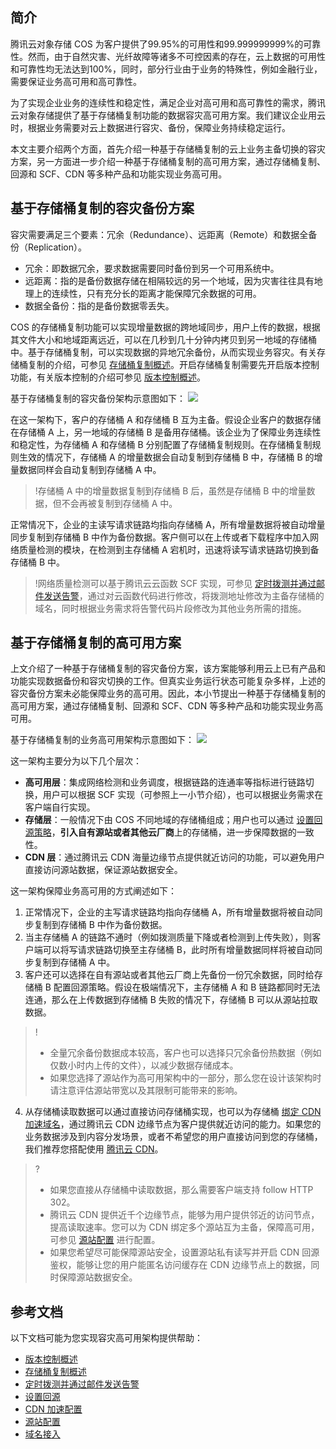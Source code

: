 ## 简介

腾讯云对象存储 COS 为客户提供了99.95%的可用性和99.999999999%的可靠性。然而，由于自然灾害、光纤故障等诸多不可控因素的存在，云上数据的可用性和可靠性均无法达到100%，同时，部分行业由于业务的特殊性，例如金融行业，需要保证业务高可用和高可靠性。

为了实现企业业务的连续性和稳定性，满足企业对高可用和高可靠性的需求，腾讯云对象存储提供了基于存储桶复制功能的数据容灾高可用方案。我们建议企业用云时，根据业务需要对云上数据进行容灾、备份，保障业务持续稳定运行。

本文主要介绍两个方面，首先介绍一种基于存储桶复制的云上业务主备切换的容灾方案，另一方面进一步介绍一种基于存储桶复制的高可用方案，通过存储桶复制、回源和 SCF、CDN 等多种产品和功能实现业务高可用。

## 基于存储桶复制的容灾备份方案

容灾需要满足三个要素：冗余（Redundance）、远距离（Remote）和数据全备份（Replication）。

- 冗余：即数据冗余，要求数据需要同时备份到另一个可用系统中。
- 远距离：指的是备份数据存储在相隔较远的另一个地域，因为灾害往往具有地理上的连续性，只有充分长的距离才能保障冗余数据的可用。
- 数据全备份：指的是备份数据零丢失。

COS 的存储桶复制功能可以实现增量数据的跨地域同步，用户上传的数据，根据其文件大小和地域距离远近，可以在几秒到几十分钟内拷贝到另一地域的存储桶中。基于存储桶复制，可以实现数据的异地冗余备份，从而实现业务容灾。有关存储桶复制的介绍，可参见 [存储桶复制概述](https://cloud.tencent.com/document/product/436/19237)。开启存储桶复制需要先开启版本控制功能，有关版本控制的介绍可参见 [版本控制概述](https://cloud.tencent.com/document/product/436/19883)。

基于存储桶复制的容灾备份架构示意图如下：
![](https://main.qcloudimg.com/raw/6faa659de8d437ec5fac6e3c8d3536a2.png)

在这一架构下，客户的存储桶 A 和存储桶 B 互为主备。假设企业客户的数据存储在存储桶 A 上，另一地域的存储桶 B 是备用存储桶。该企业为了保障业务连续性和稳定性，为存储桶 A 和存储桶 B 分别配置了存储桶复制规则。在存储桶复制规则生效的情况下，存储桶 A 的增量数据会自动复制到存储桶 B 中，存储桶 B 的增量数据同样会自动复制到存储桶 A 中。

> !存储桶 A 中的增量数据复制到存储桶 B 后，虽然是存储桶 B 中的增量数据，但不会再被复制到存储桶 A 中。

正常情况下，企业的主读写请求链路均指向存储桶 A，所有增量数据将被自动增量同步复制到存储桶 B 中作为备份数据。客户侧可以在上传或者下载程序中加入网络质量检测的模块，在检测到主存储桶 A 宕机时，迅速将读写请求链路切换到备存储桶 B 中。

> !网络质量检测可以基于腾讯云云函数 SCF 实现，可参见 [定时拨测并通过邮件发送告警](https://cloud.tencent.com/document/product/583/35399)，通过对云函数代码进行修改，将拨测地址修改为主备存储桶的域名，同时根据业务需求将告警代码片段修改为其他业务所需的措施。

## 基于存储桶复制的高可用方案

上文介绍了一种基于存储桶复制的容灾备份方案，该方案能够利用云上已有产品和功能实现数据备份和容灾切换的工作。但真实业务运行状态可能复杂多样，上述的容灾备份方案未必能保障业务的高可用。因此，本小节提出一种基于存储桶复制的高可用方案，通过存储桶复制、回源和 SCF、CDN 等多种产品和功能实现业务高可用。

基于存储桶复制的业务高可用架构示意图如下：
![](https://main.qcloudimg.com/raw/5c2ccd0b068af19d5dcfdfb01609b6d4.png)

这一架构主要分为以下几个层次：

- **高可用层**：集成网络检测和业务调度，根据链路的连通率等指标进行链路切换，用户可以根据 SCF 实现（可参照上一小节介绍），也可以根据业务需求在客户端自行实现。
- **存储层**：一般情况下由 COS 不同地域的存储桶组成；用户也可以通过 [设置回源策略](https://cloud.tencent.com/document/product/436/13310)，**引入自有源站或者其他云厂商**上的存储桶，进一步保障数据的一致性。
- **CDN 层**：通过腾讯云 CDN 海量边缘节点提供就近访问的功能，可以避免用户直接访问源站数据，保证源站数据安全。

这一架构保障业务高可用的方式阐述如下：

1. 正常情况下，企业的主写请求链路均指向存储桶 A，所有增量数据将被自动同步复制到存储桶 B 中作为备份数据。
2. 当主存储桶 A 的链路不通时（例如拨测质量下降或者检测到上传失败），则客户端可以将写请求链路切换至主存储桶 B，此时所有增量数据同样将被自动同步复制到存储桶 A 中。
3. 客户还可以选择在自有源站或者其他云厂商上先备份一份冗余数据，同时给存储桶 B 配置回源策略。假设在极端情况下，主存储桶 A 和 B 链路都同时无法连通，那么在上传数据到存储桶 B 失败的情况下，存储桶 B 可以从源站拉取数据。

> !
>
> - 全量冗余备份数据成本较高，客户也可以选择只冗余备份热数据（例如仅数小时内上传的文件），以减少数据存储成本。
> - 如果您选择了源站作为高可用架构中的一部分，那么您在设计该架构时请注意评估源站带宽以及其限制可能带来的影响。

4. 从存储桶读取数据可以通过直接访问存储桶实现，也可以为存储桶 [绑定 CDN 加速域名](https://cloud.tencent.com/document/product/436/18670)，通过腾讯云 CDN 边缘节点为客户提供就近访问的能力。如果您的业务数据涉及到内容分发场景，或者不希望您的用户直接访问到您的存储桶，我们推荐您搭配使用 [腾讯云 CDN](https://cloud.tencent.com/document/product/228)。

> ?
>
> - 如果您直接从存储桶中读取数据，那么需要客户端支持 follow HTTP 302。
> - 腾讯云 CDN 提供近千个边缘节点，能够为用户提供邻近的访问节点，提高读取速率。您可以为 CDN 绑定多个源站互为主备，保障高可用，可参见 [源站配置](https://cloud.tencent.com/document/product/228/6289) 进行配置。
> - 如果您希望尽可能保障源站安全，设置源站私有读写并开启 CDN 回源鉴权，能够让您的用户能匿名访问缓存在 CDN 边缘节点上的数据，同时保障源站数据安全。

## 参考文档

以下文档可能为您实现容灾高可用架构提供帮助：

- [版本控制概述](https://cloud.tencent.com/document/product/436/19883)
- [存储桶复制概述](https://cloud.tencent.com/document/product/436/19237)
- [定时拨测并通过邮件发送告警](https://cloud.tencent.com/document/product/583/35399)
- [设置回源](https://cloud.tencent.com/document/product/436/13310)
- [CDN 加速配置](https://cloud.tencent.com/document/product/436/18670)
- [源站配置](https://cloud.tencent.com/document/product/228/6289)
- [域名接入](https://cloud.tencent.com/document/product/228/5734)
